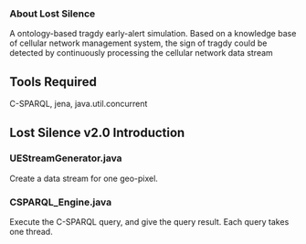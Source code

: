 ### About Lost Silence
A ontology-based tragdy early-alert simulation. 
Based on a knowledge base of cellular network management system, the sign of tragdy could be detected by continuously processing the cellular network data stream

## Tools Required
C-SPARQL, jena, java.util.concurrent

## Lost Silence v2.0 Introduction
### UEStreamGenerator.java
Create a data stream for one geo-pixel.
### CSPARQL_Engine.java
Execute the C-SPARQL query, and give the query result. Each query takes one thread.

